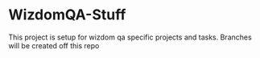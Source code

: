 # WizdomQA-Stuff
This project is setup for wizdom qa specific projects and tasks. 
Branches will be created off this repo
